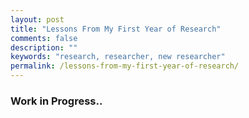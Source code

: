 ```yaml
---
layout: post
title: "Lessons From My First Year of Research"
comments: false
description: ""
keywords: "research, researcher, new researcher"
permalink: /lessons-from-my-first-year-of-research/
---
```


### Work in Progress..
